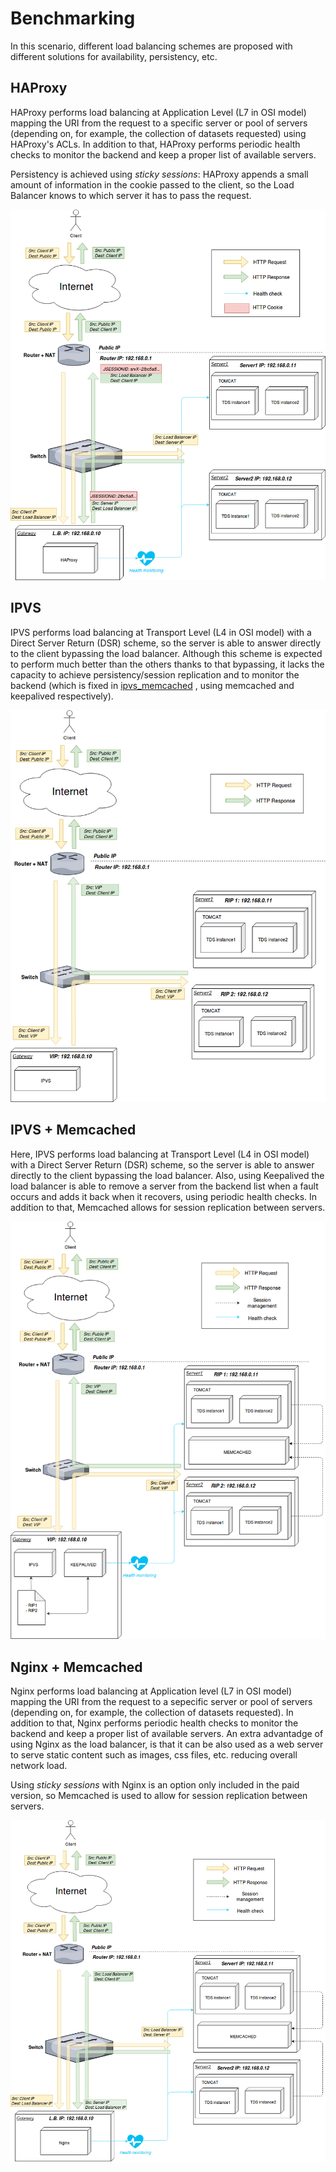# Benchmarking #

In this scenario, different load balancing schemes are proposed with different solutions for availability, persistency, etc.

## HAProxy ##
HAProxy performs load balancing at Application Level (L7 in OSI model) mapping the URI from the request to a specific server or pool of servers (depending on, for example, the collection of datasets
requested) using HAProxy's ACLs. In addition to that, HAProxy performs periodic health checks to monitor the backend and keep a proper list of available servers.

Persistency is achieved using _sticky sessions_: HAProxy appends a small amount of information in the cookie passed to the client, so the Load Balancer knows to which server it has to pass the request.

![Diagram HAProxy](./haproxy/haproxy_diagram.png)

## IPVS ##
IPVS performs load balancing at Transport Level (L4 in OSI model) with a Direct Server Return (DSR) scheme, so the server is able to answer directly to the client bypassing the load balancer. Although this 
scheme is expected to perform much better than the others thanks to that bypassing, it lacks the capacity to achieve persistency/session replication and to monitor the backend (which is fixed in [ipvs_memcached](./ipvs_memcached)
, using memcached and keepalived respectively).


![Diagram IPVS](./ipvs/ipvs_diagram.png)

## IPVS + Memcached ##
Here, IPVS performs load balancing at Transport Level (L4 in OSI model) with a Direct Server Return (DSR) scheme, so the server is able to answer directly to the client bypassing the load balancer. Also,
using Keepalived the load balancer is able to remove a server from the backend list when a fault occurs and adds it back when it recovers, using periodic health checks. In addition to that, Memcached allows 
for session replication between servers.

![Diagram IPVS_Memcached](./ipvs_memcached/ipvs_memcached_diagram.png)

## Nginx + Memcached ##
Nginx performs load balancing at Application level (L7 in OSI model) mapping the URI from the request to a sepecific server or pool of servers (depending on, for example, the collection of datasets
requested). In addition to that, Nginx performs periodic health checks to monitor the backend and keep a proper list of available servers. An extra advantadge of using Nginx as the load balancer, is that
it can be also used as a web server to serve static content such as images, css files, etc. reducing overall network load.

Using _sticky sessions_ with Nginx is an option only included in the paid version, so Memcached is used to allow for session replication between servers.

![Diagram Nginx_Memcached](./nginx_memcached/nginx_memcached_diagram.png)

